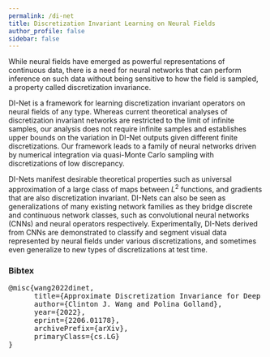 ```yaml
---
permalink: /di-net
title: Discretization Invariant Learning on Neural Fields
author_profile: false
sidebar: false
---
```


While neural fields have emerged as powerful representations of continuous data, there is a need for neural networks that can perform inference on such data without being sensitive to how the field is sampled, a property called discretization invariance.

DI-Net is a framework for learning discretization invariant operators on neural fields of any type. Whereas current theoretical analyses of discretization invariant networks are restricted to the limit of infinite samples, our analysis does not require infinite samples and establishes upper bounds on the variation in DI-Net outputs given different finite discretizations. Our framework leads to a family of neural networks driven by numerical integration via quasi-Monte Carlo sampling with discretizations of low discrepancy.

DI-Nets manifest desirable theoretical properties such as universal approximation of a large class of maps between $L^2$ functions, and gradients that are also discretization invariant. DI-Nets can also be seen as generalizations of many existing network families as they bridge discrete and continuous network classes, such as convolutional neural networks (CNNs) and neural operators respectively. Experimentally, DI-Nets derived from CNNs are demonstrated to classify and segment visual data represented by neural fields under various discretizations, and sometimes even generalize to new types of discretizations at test time.


### Bibtex

<pre>
@misc{wang2022dinet,
      title={Approximate Discretization Invariance for Deep Learning on Implicit Neural Datasets}, 
      author={Clinton J. Wang and Polina Golland},
      year={2022},
      eprint={2206.01178},
      archivePrefix={arXiv},
      primaryClass={cs.LG}
}
</pre>